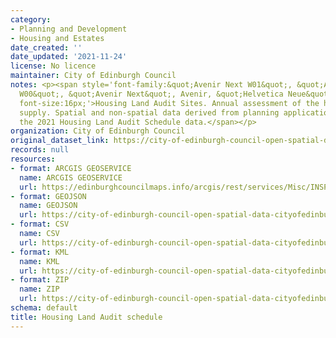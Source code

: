 ```yaml
---
category:
- Planning and Development
- Housing and Estates
date_created: ''
date_updated: '2021-11-24'
license: No licence
maintainer: City of Edinburgh Council
notes: <p><span style='font-family:&quot;Avenir Next W01&quot;, &quot;Avenir Next
  W00&quot;, &quot;Avenir Next&quot;, Avenir, &quot;Helvetica Neue&quot;, sans-serif;
  font-size:16px;'>Housing Land Audit Sites. Annual assessment of the housing land
  supply. Spatial and non-spatial data derived from planning applications. This is
  the 2021 Housing Land Audit Schedule data.</span></p>
organization: City of Edinburgh Council
original_dataset_link: https://city-of-edinburgh-council-open-spatial-data-cityofedinburgh.hub.arcgis.com/maps/7c51195e83584dfd8f79ca6e123ed668_13
records: null
resources:
- format: ARCGIS GEOSERVICE
  name: ARCGIS GEOSERVICE
  url: https://edinburghcouncilmaps.info/arcgis/rest/services/Misc/INSPIRE/MapServer/13
- format: GEOJSON
  name: GEOJSON
  url: https://city-of-edinburgh-council-open-spatial-data-cityofedinburgh.hub.arcgis.com/datasets/7c51195e83584dfd8f79ca6e123ed668_13.geojson?outSR=%7B%22latestWkid%22%3A27700%2C%22wkid%22%3A27700%7D
- format: CSV
  name: CSV
  url: https://city-of-edinburgh-council-open-spatial-data-cityofedinburgh.hub.arcgis.com/datasets/7c51195e83584dfd8f79ca6e123ed668_13.csv?outSR=%7B%22latestWkid%22%3A27700%2C%22wkid%22%3A27700%7D
- format: KML
  name: KML
  url: https://city-of-edinburgh-council-open-spatial-data-cityofedinburgh.hub.arcgis.com/datasets/7c51195e83584dfd8f79ca6e123ed668_13.kml?outSR=%7B%22latestWkid%22%3A27700%2C%22wkid%22%3A27700%7D
- format: ZIP
  name: ZIP
  url: https://city-of-edinburgh-council-open-spatial-data-cityofedinburgh.hub.arcgis.com/datasets/7c51195e83584dfd8f79ca6e123ed668_13.zip?outSR=%7B%22latestWkid%22%3A27700%2C%22wkid%22%3A27700%7D
schema: default
title: Housing Land Audit schedule
---
```

